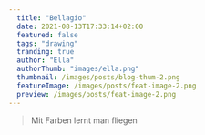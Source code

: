 ```yaml
---
  title: "Bellagio"
  date: 2021-08-13T17:33:14+02:00
  featured: false
  tags: "drawing"
  tranding: true
  author: "Ella"
  authorThumb: "images/ella.png"
  thumbnail: /images/posts/blog-thum-2.png
  featureImage: /images/posts/feat-image-2.png
  preview: /images/posts/feat-image-2.png
---
```


> Mit Farben lernt man fliegen